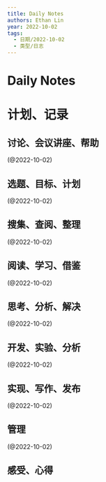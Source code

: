 ```yaml
---
title: Daily Notes
authors: Ethan Lin
year: 2022-10-02 
tags:
  - 日期/2022-10-02 
  - 类型/日志 
---
```



# Daily Notes






# 计划、记录

## 讨论、会议讲座、帮助

(@2022-10-02)



## 选题、目标、计划

(@2022-10-02)



## 搜集、查阅、整理

(@2022-10-02)



## 阅读、学习、借鉴

(@2022-10-02)



## 思考、分析、解决

(@2022-10-02)



## 开发、实验、分析

(@2022-10-02)



## 实现、写作、发布

(@2022-10-02)





## 管理

(@2022-10-02)



## 感受、心得



